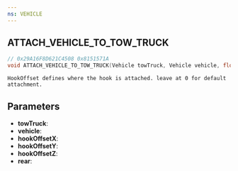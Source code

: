 ```yaml
---
ns: VEHICLE
---
```

## ATTACH_VEHICLE_TO_TOW_TRUCK

```c
// 0x29A16F8D621C4508 0x8151571A
void ATTACH_VEHICLE_TO_TOW_TRUCK(Vehicle towTruck, Vehicle vehicle, float hookOffsetX, float hookOffsetY, float hookOffsetZ, BOOL rear);
```

```
HookOffset defines where the hook is attached. leave at 0 for default attachment.
```

## Parameters
* **towTruck**: 
* **vehicle**:  
* **hookOffsetX**: 
* **hookOffsetY**: 
* **hookOffsetZ**: 
* **rear**:

